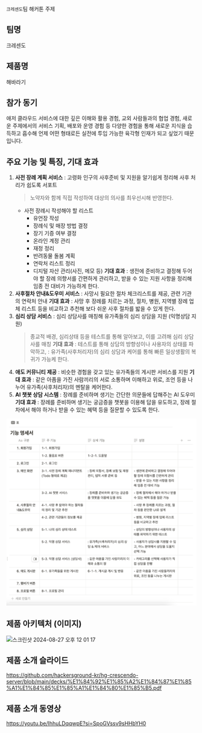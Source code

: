 `크레센도`팀 해커톤 주제

## 팀명

크레센도

## 제품명

해바라기

## 참가 동기

애저 클라우드 서비스에 대한 깊은 이해와 활용 경험, 교외 사람들과의 협업 경험, 새로운 주제에서의 서비스 기획, 배포와 운영 경험 등 다양한 경험을 통해 새로운 지식을 습득하고 흡수해 언제 어떤 형태로든 실전에 투입 가능한 육각형 인재가 되고 싶었기 때문입니다.

## 주요 기능 및 특징, 기대 효과

1. **사전 장례 계획 서비스** : 고령화 인구의 사후준비 및 지원을 알기쉽게 정리해 사후 처리가 쉽도록 서포트
    > 노약자와 함께 직접 작성하여 대상의 의사를 최우선시해 반영한다.
    > 
    - 사전 장례시 작성해야 할 리스트
        - 유언장 작성
        - 장례식 및 매장 방법 결정
        - 장기 기증 여부 결정
        - 온라인 계정 관리
        - 재정 정리
        - 반려동물 돌봄 계획
        - 연락처 리스트 정리
        - 디지털 자산 관리(사진, 메모 등)
      **기대 효과** : 생전에 준비하고 결정해 두어야 할 장례 의향서를 간편하게 관리하고, 받을 수 있는 지원 사항을 정리해 임종 전 대비가 가능하게 한다.
2. **사후절차 안내&도우미 서비스** : 사망시 필요한 절차 체크리스트를 제공, 관련 기관의 연락처 안내
     **기대 효과** : 사망 후 장례를 치르는 과정, 절차, 병원, 지역별 장례 업체 리스트 등을 비교하고 추천해 보다 쉬운 사후 절차를 밟을 수 있게 한다.
3. **심리 상담 서비스** : 심리 상담사를 매칭해 유가족들의 심리 상담을 지원 (익명상담 지원)
    > 종교적 배경, 심리상태 등을 테스트를 통해 알아보고, 이를 고려해 심리 상담사를 매칭
      **기대 효과** : 테스트를 통해 상담의 방향성이나 사용자의 상태를 파악하고, : 유가족(사후처리자)의 심리 상담과 케어를 통해 빠른 일상생활의 복귀가 가능케 한다.
4. **애도 커뮤니티 제공** : 비슷한 경험을 갖고 있는 유가족들의 게시판 서비스를 지원
     **기대 효과** : 같은 아픔을 가진 사람끼리의 서로 소통하며 이해하고 위로, 조언 등을 나누어 유가족(사후처리자)의 멘탈을 케어한다.
5. **AI 챗봇 상담 시스템** : 장례를 준비하며 생기는 간단한 의문들에 답해주는 AI 도우미
     **기대 효과** : 장례를 준비하며 생기는 궁금증을 챗봇을 이용해 답을 유도하고, 장례 절차에서 해야 하거나 받을 수 있는 혜택 등을 질문할 수 있도록 한다.

![summary](./images/sunflower.png)

## 제품 아키텍처 (이미지)
<img width="553" alt="스크린샷 2024-08-27 오후 12 01 17" src="https://github.com/user-attachments/assets/50ffb35a-6157-446f-a35f-4bef4fa20937">



## 제품 소개 슬라이드
https://github.com/hackersground-kr/hg-crescendo-server/blob/main/decks/%E1%84%92%E1%85%A2%E1%84%87%E1%85%A1%E1%84%85%E1%85%A1%E1%84%80%E1%85%B5.pdf



## 제품 소개 동영상

https://youtu.be/IhhuLDqqwpE?si=SpoGVssv9sHHbYH0
